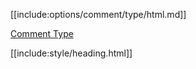 [[include:options/comment/type/html.md]]

[Comment Type](../index.html)

[[include:style/heading.html]]